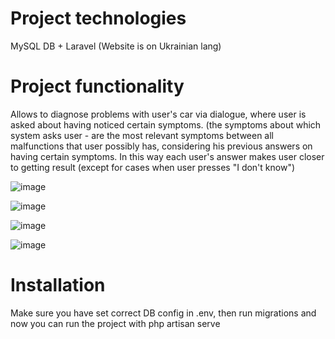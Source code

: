 # Project technologies
MySQL DB + Laravel (Website is on Ukrainian lang)

# Project functionality
Allows to diagnose problems with user's car via dialogue, where user is asked about having noticed certain symptoms. (the symptoms about which system asks user - are the most relevant symptoms between all malfunctions that user possibly has, considering his previous answers on having certain symptoms. In this way each user's answer makes user closer to getting result (except for cases when user presses "I don't know")

![image](https://github.com/tri-white/car-expert_system/assets/92664974/07b18448-9ef8-4c32-90eb-963813b40eb2)

![image](https://github.com/tri-white/car-expert_system/assets/92664974/1a7f7408-b662-431e-973c-076199b6446f)

![image](https://github.com/tri-white/car-expert_system/assets/92664974/7cd88d05-eb0b-413b-9ece-2ddc1c7562b2)

![image](https://github.com/tri-white/car-expert_system/assets/92664974/ba62082e-6185-41a7-bfdb-a5e7aeea113d)

# Installation

Make sure you have set correct DB config in .env, then run migrations and now you can run the project with php artisan serve

